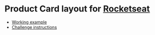 # Product Card layout for [Rocketseat](https://github.com/rocketseat)

- [Working example](https://jeremiassnts.github.io/product-card-rocketseat-challenge-02/)
- [Challenge instructions](https://www.rocketseat.com.br/boracodar/desafios-anteriores/um-card-de-produto-desafio-02)